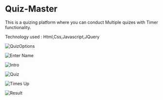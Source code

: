 # Quiz-Master
 This is a quizing platform where you can conduct Multiple quizes with Timer functionality.
 
 Technology used : Html,Css,Javascript,JQuery
 
![QuizOptions](https://user-images.githubusercontent.com/34946411/101786009-6cc9f100-3b23-11eb-98b2-34b049b357c6.PNG)

![Enter Name](https://user-images.githubusercontent.com/34946411/101785770-283e5580-3b23-11eb-9f6e-14fd3877de27.PNG)

![Intro](https://user-images.githubusercontent.com/34946411/101785987-676ca680-3b23-11eb-97ee-e5fc4fd39f7e.PNG)

![Quiz](https://user-images.githubusercontent.com/34946411/101786005-6c315a80-3b23-11eb-9538-64b5396d7ff6.PNG)

![Times Up](https://user-images.githubusercontent.com/34946411/101786016-6d628780-3b23-11eb-932d-66abf6a39444.PNG)

![Result](https://user-images.githubusercontent.com/34946411/101786011-6d628780-3b23-11eb-92ce-ed1451c2ec4e.PNG)

